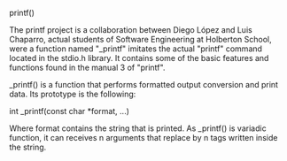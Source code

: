 printf()

The printf project is a collaboration between Diego López and Luis Chaparro, actual students of Software Engineering at Holberton School, were a function named "_printf" imitates the actual "printf" command located in the stdio.h library. It contains some of the basic features and functions found in the manual 3 of "printf".



_printf() is a function that performs formatted output conversion and print data. Its prototype is the following:



int _printf(const char *format, ...)

Where format contains the string that is printed. As _printf() is variadic function, it can receives n arguments that replace by n tags written inside the string.
